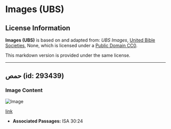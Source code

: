 # Images (UBS)

## License Information

**Images (UBS)** is based on and adapted from: _UBS Images_, [United Bible Societies](https://unitedbiblesocieties.org/), None, which is licensed under a [Public Domain CC0](https://creativecommons.org/public-domain/cc0/).

This markdown version is provided under the same license.



--------------------------------

## حمص (id: 293439)

### Image Content

![Image](https://cdn.aquifer.bible/aquifer-content/resources/Media/WEB-0125_chickpea.jpg)

[link](https://cdn.aquifer.bible/aquifer-content/resources/Media/WEB-0125_chickpea.jpg)

* **Associated Passages:** ISA 30:24

